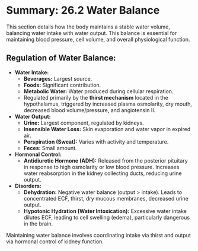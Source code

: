 # Summary: 26.2 Water Balance

This section details how the body maintains a stable water volume, balancing water intake with water output. This balance is essential for maintaining blood pressure, cell volume, and overall physiological function.

## Regulation of Water Balance:

*   **Water Intake:**
    *   **Beverages:** Largest source.
    *   **Foods:** Significant contribution.
    *   **Metabolic Water:** Water produced during cellular respiration.
    *   Regulated primarily by the **thirst mechanism** located in the hypothalamus, triggered by increased plasma osmolarity, dry mouth, decreased blood volume/pressure, and angiotensin II.
*   **Water Output:**
    *   **Urine:** Largest component, regulated by kidneys.
    *   **Insensible Water Loss:** Skin evaporation and water vapor in expired air.
    *   **Perspiration (Sweat):** Varies with activity and temperature.
    *   **Feces:** Small amount.
*   **Hormonal Control:**
    *   **Antidiuretic Hormone (ADH):** Released from the posterior pituitary in response to high osmolarity or low blood pressure. Increases water reabsorption in the kidney collecting ducts, reducing urine output.
*   **Disorders:**
    *   **Dehydration:** Negative water balance (output > intake). Leads to concentrated ECF, thirst, dry mucous membranes, decreased urine output.
    *   **Hypotonic Hydration (Water Intoxication):** Excessive water intake dilutes ECF, leading to cell swelling (edema), particularly dangerous in the brain.

Maintaining water balance involves coordinating intake via thirst and output via hormonal control of kidney function.
